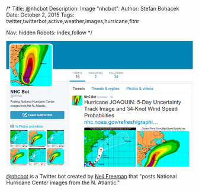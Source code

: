 /*
Title: @nhcbot
Description: Image "nhcbot".
Author: Stefan Bohacek
Date: October 2, 2015
Tags: twitter,twitterbot,active,weather,images,hurricane,fitnr

Nav: hidden
Robots: index,follow
*/

[![](/content/bots/twitterbots/images/nhcbot.png)](https://twitter.com/nhcbot)

[@nhcbot](https://twitter.com/nhcbot) is a Twitter bot created by [Neil Freeman](https://twitter.com/fitnr) that "posts National Hurricane Center images from the N. Atlantic."
